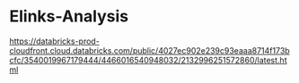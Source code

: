 # Elinks-Analysis



https://databricks-prod-cloudfront.cloud.databricks.com/public/4027ec902e239c93eaaa8714f173bcfc/3540019967179444/4466016540948032/2132996251572860/latest.html
